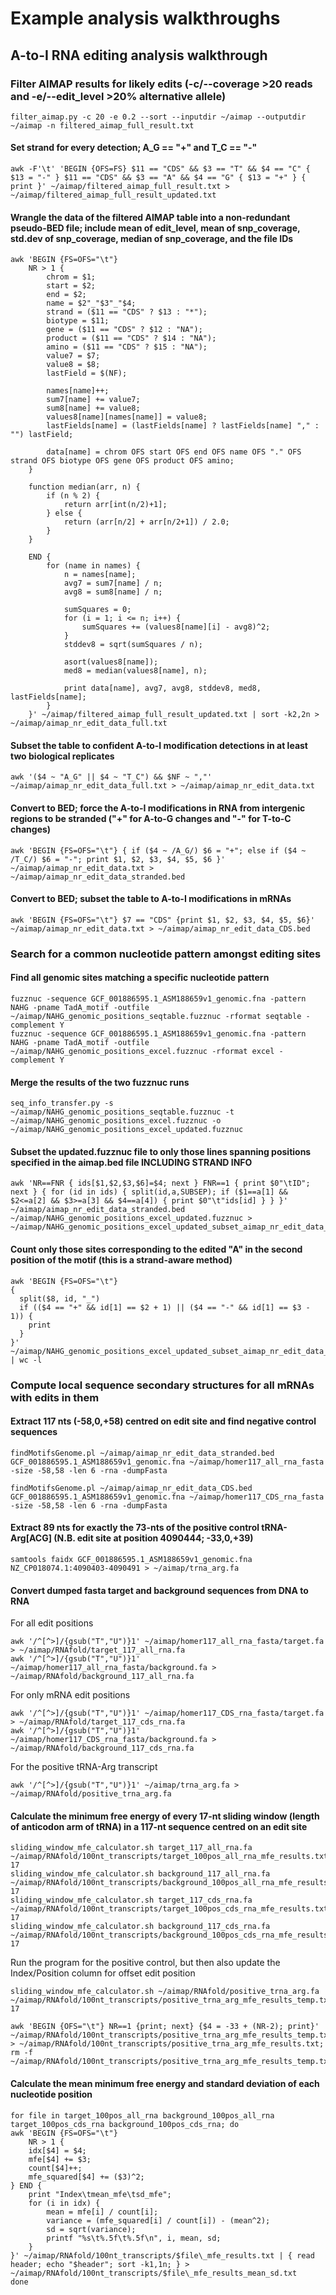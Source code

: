 # Example analysis walkthroughs
## A-to-I RNA editing analysis walkthrough
### Filter AIMAP results for likely edits (-c/--coverage >20 reads and -e/--edit_level >20% alternative allele)
```
filter_aimap.py -c 20 -e 0.2 --sort --inputdir ~/aimap --outputdir ~/aimap -n filtered_aimap_full_result.txt
```

#### Set strand for every detection; A_G == "+" and T_C == "-"
```
awk -F'\t' 'BEGIN {OFS=FS} $11 == "CDS" && $3 == "T" && $4 == "C" { $13 = "-" } $11 == "CDS" && $3 == "A" && $4 == "G" { $13 = "+" } { print }' ~/aimap/filtered_aimap_full_result.txt > ~/aimap/filtered_aimap_full_result_updated.txt
```

#### Wrangle the data of the filtered AIMAP table into a non-redundant pseudo-BED file; include mean of edit_level, mean of snp_coverage, std.dev of snp_coverage, median of snp_coverage, and the file IDs
```
awk 'BEGIN {FS=OFS="\t"}
    NR > 1 {
        chrom = $1;
        start = $2;
        end = $2;
        name = $2"_"$3"_"$4;
        strand = ($11 == "CDS" ? $13 : "*");
        biotype = $11;
        gene = ($11 == "CDS" ? $12 : "NA");
        product = ($11 == "CDS" ? $14 : "NA");
        amino = ($11 == "CDS" ? $15 : "NA");
        value7 = $7;
        value8 = $8;
        lastField = $(NF);

        names[name]++;
        sum7[name] += value7;
        sum8[name] += value8;
        values8[name][names[name]] = value8;
        lastFields[name] = (lastFields[name] ? lastFields[name] "," : "") lastField;

        data[name] = chrom OFS start OFS end OFS name OFS "." OFS strand OFS biotype OFS gene OFS product OFS amino;
    }

    function median(arr, n) {
        if (n % 2) {
            return arr[int(n/2)+1];
        } else {
            return (arr[n/2] + arr[n/2+1]) / 2.0;
        }
    }

    END {
        for (name in names) {
            n = names[name];
            avg7 = sum7[name] / n;
            avg8 = sum8[name] / n;

            sumSquares = 0;
            for (i = 1; i <= n; i++) {
                sumSquares += (values8[name][i] - avg8)^2;
            }
            stddev8 = sqrt(sumSquares / n);

            asort(values8[name]);
            med8 = median(values8[name], n);

            print data[name], avg7, avg8, stddev8, med8, lastFields[name];
        }
    }' ~/aimap/filtered_aimap_full_result_updated.txt | sort -k2,2n > ~/aimap/aimap_nr_edit_data_full.txt
```

#### Subset the table to confident A-to-I modification detections in at least two biological replicates
```
awk '($4 ~ "A_G" || $4 ~ "T_C") && $NF ~ ","' ~/aimap/aimap_nr_edit_data_full.txt > ~/aimap/aimap_nr_edit_data.txt
```

#### Convert to BED; force the A-to-I modifications in RNA from intergenic regions to be stranded ("+" for A-to-G changes and "-" for T-to-C changes)
```
awk 'BEGIN {FS=OFS="\t"} { if ($4 ~ /A_G/) $6 = "+"; else if ($4 ~ /T_C/) $6 = "-"; print $1, $2, $3, $4, $5, $6 }' ~/aimap/aimap_nr_edit_data.txt > ~/aimap/aimap_nr_edit_data_stranded.bed
```

#### Convert to BED; subset the table to A-to-I modifications in mRNAs
```
awk 'BEGIN {FS=OFS="\t"} $7 == "CDS" {print $1, $2, $3, $4, $5, $6}' ~/aimap/aimap_nr_edit_data.txt > ~/aimap/aimap_nr_edit_data_CDS.bed
```

### Search for a common nucleotide pattern amongst editing sites
#### Find all genomic sites matching a specific nucleotide pattern
```
fuzznuc -sequence GCF_001886595.1_ASM188659v1_genomic.fna -pattern NAHG -pname TadA_motif -outfile ~/aimap/NAHG_genomic_positions_seqtable.fuzznuc -rformat seqtable -complement Y
fuzznuc -sequence GCF_001886595.1_ASM188659v1_genomic.fna -pattern NAHG -pname TadA_motif -outfile ~/aimap/NAHG_genomic_positions_excel.fuzznuc -rformat excel -complement Y
```

#### Merge the results of the two fuzznuc runs
```
seq_info_transfer.py -s ~/aimap/NAHG_genomic_positions_seqtable.fuzznuc -t ~/aimap/NAHG_genomic_positions_excel.fuzznuc -o ~/aimap/NAHG_genomic_positions_excel_updated.fuzznuc
```

#### Subset the updated.fuzznuc file to only those lines spanning positions specified in the aimap.bed file INCLUDING STRAND INFO
```
awk 'NR==FNR { ids[$1,$2,$3,$6]=$4; next } FNR==1 { print $0"\tID"; next } { for (id in ids) { split(id,a,SUBSEP); if ($1==a[1] && $2<=a[2] && $3>=a[3] && $4==a[4]) { print $0"\t"ids[id] } } }' ~/aimap/aimap_nr_edit_data_stranded.bed ~/aimap/NAHG_genomic_positions_excel_updated.fuzznuc > ~/aimap/NAHG_genomic_positions_excel_updated_subset_aimap_nr_edit_data_stranded.fuzznuc
```

#### Count only those sites corresponding to the edited "A" in the second position of the motif (this is a strand-aware method)
```
awk 'BEGIN {FS=OFS="\t"}
{
  split($8, id, "_")
  if (($4 == "+" && id[1] == $2 + 1) || ($4 == "-" && id[1] == $3 - 1)) {
    print
  }
}' ~/aimap/NAHG_genomic_positions_excel_updated_subset_aimap_nr_edit_data_stranded.fuzznuc | wc -l
```

### Compute local sequence secondary structures for all mRNAs with edits in them
#### Extract 117 nts (-58,0,+58) centred on edit site and find negative control sequences
```
findMotifsGenome.pl ~/aimap/aimap_nr_edit_data_stranded.bed GCF_001886595.1_ASM188659v1_genomic.fna ~/aimap/homer117_all_rna_fasta -size -58,58 -len 6 -rna -dumpFasta
```
```
findMotifsGenome.pl ~/aimap/aimap_nr_edit_data_CDS.bed GCF_001886595.1_ASM188659v1_genomic.fna ~/aimap/homer117_CDS_rna_fasta -size -58,58 -len 6 -rna -dumpFasta
```

#### Extract 89 nts for exactly the 73-nts of the positive control tRNA-Arg[ACG] (N.B. edit site at position 4090444; -33,0,+39)
```
samtools faidx GCF_001886595.1_ASM188659v1_genomic.fna NZ_CP018074.1:4090403-4090491 > ~/aimap/trna_arg.fa
```

#### Convert dumped fasta target and background sequences from DNA to RNA
For all edit positions
```
awk '/^[^>]/{gsub("T","U")}1' ~/aimap/homer117_all_rna_fasta/target.fa > ~/aimap/RNAfold/target_117_all_rna.fa
awk '/^[^>]/{gsub("T","U")}1' ~/aimap/homer117_all_rna_fasta/background.fa > ~/aimap/RNAfold/background_117_all_rna.fa
```
For only mRNA edit positions
```
awk '/^[^>]/{gsub("T","U")}1' ~/aimap/homer117_CDS_rna_fasta/target.fa > ~/aimap/RNAfold/target_117_cds_rna.fa
awk '/^[^>]/{gsub("T","U")}1' ~/aimap/homer117_CDS_rna_fasta/background.fa > ~/aimap/RNAfold/background_117_cds_rna.fa
```
For the positive tRNA-Arg transcript
```
awk '/^[^>]/{gsub("T","U")}1' ~/aimap/trna_arg.fa > ~/aimap/RNAfold/positive_trna_arg.fa
```

#### Calculate the minimum free energy of every 17-nt sliding window (length of anticodon arm of tRNA) in a 117-nt sequence centred on an edit site
```
sliding_window_mfe_calculator.sh target_117_all_rna.fa ~/aimap/RNAfold/100nt_transcripts/target_100pos_all_rna_mfe_results.txt 17
sliding_window_mfe_calculator.sh background_117_all_rna.fa ~/aimap/RNAfold/100nt_transcripts/background_100pos_all_rna_mfe_results.txt 17
sliding_window_mfe_calculator.sh target_117_cds_rna.fa ~/aimap/RNAfold/100nt_transcripts/target_100pos_cds_rna_mfe_results.txt 17
sliding_window_mfe_calculator.sh background_117_cds_rna.fa ~/aimap/RNAfold/100nt_transcripts/background_100pos_cds_rna_mfe_results.txt 17
```
Run the program for the positive control, but then also update the Index/Position column for offset edit position
```
sliding_window_mfe_calculator.sh ~/aimap/RNAfold/positive_trna_arg.fa ~/aimap/RNAfold/100nt_transcripts/positive_trna_arg_mfe_results_temp.txt 17
```
```
awk 'BEGIN {OFS="\t"} NR==1 {print; next} {$4 = -33 + (NR-2); print}' ~/aimap/RNAfold/100nt_transcripts/positive_trna_arg_mfe_results_temp.txt > ~/aimap/RNAfold/100nt_transcripts/positive_trna_arg_mfe_results.txt; rm -f ~/aimap/RNAfold/100nt_transcripts/positive_trna_arg_mfe_results_temp.txt
```

#### Calculate the mean minimum free energy and standard deviation of each nucleotide position
```
for file in target_100pos_all_rna background_100pos_all_rna target_100pos_cds_rna background_100pos_cds_rna; do
awk 'BEGIN {FS=OFS="\t"} 
    NR > 1 {
    idx[$4] = $4;
    mfe[$4] += $3;
    count[$4]++;
    mfe_squared[$4] += ($3)^2;
} END {
    print "Index\tmean_mfe\tsd_mfe";
    for (i in idx) {
        mean = mfe[i] / count[i];
        variance = (mfe_squared[i] / count[i]) - (mean^2);
        sd = sqrt(variance);
        printf "%s\t%.5f\t%.5f\n", i, mean, sd;
    }
}' ~/aimap/RNAfold/100nt_transcripts/$file\_mfe_results.txt | { read header; echo "$header"; sort -k1,1n; } > ~/aimap/RNAfold/100nt_transcripts/$file\_mfe_results_mean_sd.txt
done
```
